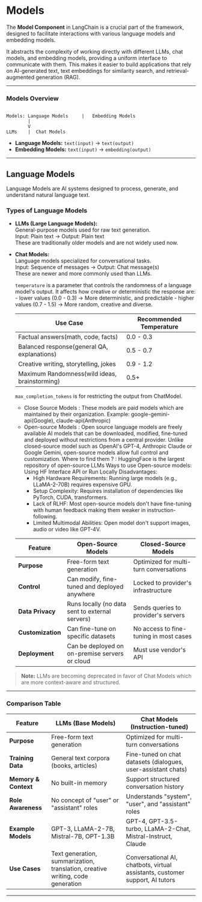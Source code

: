 # Models

The **Model Component** in LangChain is a crucial part of the framework, designed to facilitate interactions with various language models and embedding models.

It abstracts the complexity of working directly with different LLMs, chat models, and embedding models, providing a uniform interface to communicate with them. This makes it easier to build applications that rely on AI-generated text, text embeddings for similarity search, and retrieval-augmented generation (RAG).

---

### Models Overview

```

Models: Language Models     |   Embedding Models
        |
        V
LLMs    |  Chat Models

```

- **Language Models:** `text(input)` → `text(output)`
- **Embedding Models:** `text(input)` → `embedding(output)`

---

## Language Models

Language Models are AI systems designed to process, generate, and understand natural language text.

### Types of Language Models

- **LLMs (Large Language Models):**  
  General-purpose models used for raw text generation.  
  Input: Plain text → Output: Plain text  
  These are traditionally older models and are not widely used now.


- **Chat Models:**  
    Language models specialized for conversational tasks.  
    Input: Sequence of messages → Output: Chat message(s)  
    These are newer and more commonly used than LLMs.
  
    `temperature` is a parameter that controls the randomness of a language model's output. It affects how creative or deterministic the response are:
      - lower values (0.0 - 0.3) -> More deterministic, and predictable
        - higher values (0.7 - 1.5) -> More random, creative and diverse.
        
    | Use Case                                      | Recommended Temperature 
    |-----------------------------------------------|-------------------------|
    | Factual answers(math, code, facts)            | 0.0 - 0.3               |
    | Balanced response(general QA, explanations)   | 0.5 - 0.7               |
    | Creative writing, storytelling, jokes         | 0.9 - 1.2               |
    | Maximum Randomness(wild ideas, brainstorming) | 0.5+                    |
    
    `max_completion_tokens` is for restricting the output from ChatModel.
    
    - Close Source Models : These models are paid models which are maintained by their organization. Example: google-gemini-api(Google), claude-api(Anthropic)
    - Open-source Models : Open source language models are freely available AI models that can be downloaded, modified, fine-tuned and deployed without restrictions from a central provider. Unlike closed-source model such as OpenAI's GPT-4, Anthropic Claude or Google Gemini, open-source models allow full control and customization. 
      Where to find them ? : HuggingFace is the largest repository of open-source LLMs
      Ways to use Open-source models: Using HF Interface API or Run Locally
      Disadvantages:
      - High Hardware Requirements:  Running large models (e.g., LLaMA-2-70B) requires expensive GPU.
      - Setup Complexity: Requires installation of dependencies like PyTorch, CUDA, transformers.
      - Lack of RLHF: Most open-source models don't have fine-tuning with human feedback making them weaker in instruction-following.
      - Limited Multimodal Abilities: Open model don't support images, audio or video like GPT-4V.
  
   | Feature          | Open-Source Models                              | Closed-Source Models                   |
   |------------------|-------------------------------------------------|----------------------------------------|
   | **Purpose**      | Free-form text generation                       | Optimized for multi-turn conversations |
   | **Control**      | Can modify, fine-tuned and deployed anywhere    | Locked to provider's infrastructure    |
   | **Data Privacy** | Runs locally (no data sent to external servers) | Sends queries to provider's servers    |
   | **Customization** | Can fine-tune on specific datasets              | No access to fine-tuning in most cases |
   | **Deployment**   | Can be deployed on on-premise servers or cloud  | Must use vendor's API                  |

 
> **Note:** LLMs are becoming deprecated in favor of Chat Models which are more context-aware and structured.

---

### Comparison Table

| Feature              | LLMs (Base Models)                              | Chat Models (Instruction-tuned)                              |
|----------------------|--------------------------------------------------|---------------------------------------------------------------|
| **Purpose**          | Free-form text generation                        | Optimized for multi-turn conversations                        |
| **Training Data**    | General text corpora (books, articles)           | Fine-tuned on chat datasets (dialogues, user-assistant chats) |
| **Memory & Context** | No built-in memory                               | Support structured conversation history                       |
| **Role Awareness**   | No concept of "user" or "assistant" roles        | Understands "system", "user", and "assistant" roles           |
| **Example Models**   | GPT-3, LLaMA-2-7B, Mistral-7B, OPT-1.3B          | GPT-4, GPT-3.5-turbo, LLaMA-2-Chat, Mistral-Instruct, Claude  |
| **Use Cases**        | Text generation, summarization, translation, creative writing, code generation | Conversational AI, chatbots, virtual assistants, customer support, AI tutors |

---


